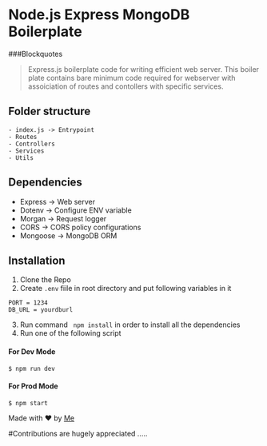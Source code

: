 # Node.js Express MongoDB Boilerplate

###Blockquotes

> Express.js boilerplate code for writing efficient web server. This boiler plate contains 
> bare minimum code required for webserver with assoiciation of routes and contollers
> with specific services.

## Folder structure 

    - index.js -> Entrypoint
    - Routes
    - Controllers 
    - Services 
    - Utils

## Dependencies 

* Express -> Web server
* Dotenv -> Configure ENV variable
* Morgan -> Request logger
* CORS -> CORS policy configurations
* Mongoose -> MongoDB ORM

## Installation
    
1. Clone the Repo
2. Create `.env` fiile in root directory and put following variables in it 
```
PORT = 1234
DB_URL = yourdburl
```
3. Run command  ```  npm install ``` in order to install all the dependencies
4. Run one of the following script

#### For Dev Mode 

`$ npm run dev`

#### For Prod Mode 
`$ npm start`



Made with ❤️  by <a href="https://github.com/jack-sparroow"> Me </a>


#Contributions are hugely appreciated .....